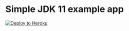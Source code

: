 # Simple JDK 11 example app

[![Deploy to Heroku](https://www.herokucdn.com/deploy/button.png)](https://heroku.com/deploy)